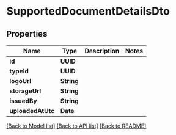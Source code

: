 # SupportedDocumentDetailsDto

## Properties
Name | Type | Description | Notes
------------ | ------------- | ------------- | -------------
**id** | **UUID** |  | 
**typeId** | **UUID** |  | 
**logoUrl** | **String** |  | 
**storageUrl** | **String** |  | 
**issuedBy** | **String** |  | 
**uploadedAtUtc** | **Date** |  | 

[[Back to Model list]](../README.md#documentation-for-models) [[Back to API list]](../README.md#documentation-for-api-endpoints) [[Back to README]](../README.md)


